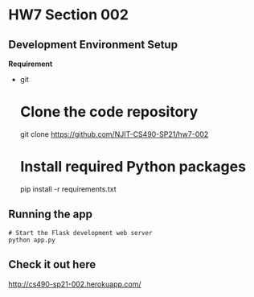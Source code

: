 # HW7 Section 002

## Development Environment Setup

**Requirement**
- git

    # Clone the code repository
    git clone https://github.com/NJIT-CS490-SP21/hw7-002

    # Install required Python packages
    pip install -r requirements.txt

## Running the app

    # Start the Flask development web server
    python app.py

## Check it out here
http://cs490-sp21-002.herokuapp.com/

    